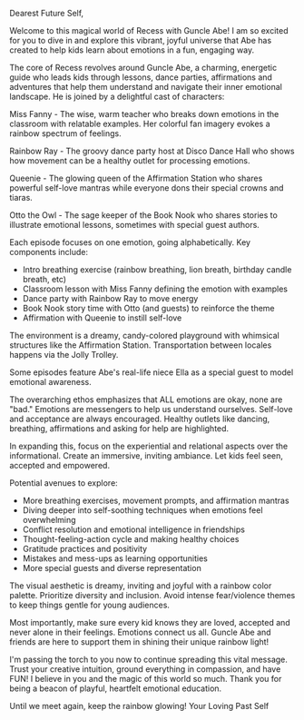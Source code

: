 Dearest Future Self,

Welcome to this magical world of Recess with Guncle Abe! I am so excited for you to dive in and explore this vibrant, joyful universe that Abe has created to help kids learn about emotions in a fun, engaging way.

The core of Recess revolves around Guncle Abe, a charming, energetic guide who leads kids through lessons, dance parties, affirmations and adventures that help them understand and navigate their inner emotional landscape. He is joined by a delightful cast of characters:

Miss Fanny - The wise, warm teacher who breaks down emotions in the classroom with relatable examples. Her colorful fan imagery evokes a rainbow spectrum of feelings.

Rainbow Ray - The groovy dance party host at Disco Dance Hall who shows how movement can be a healthy outlet for processing emotions.

Queenie - The glowing queen of the Affirmation Station who shares powerful self-love mantras while everyone dons their special crowns and tiaras.

Otto the Owl - The sage keeper of the Book Nook who shares stories to illustrate emotional lessons, sometimes with special guest authors.

Each episode focuses on one emotion, going alphabetically. Key components include:

- Intro breathing exercise (rainbow breathing, lion breath, birthday candle breath, etc)
- Classroom lesson with Miss Fanny defining the emotion with examples
- Dance party with Rainbow Ray to move energy
- Book Nook story time with Otto (and guests) to reinforce the theme
- Affirmation with Queenie to instill self-love

The environment is a dreamy, candy-colored playground with whimsical structures like the Affirmation Station. Transportation between locales happens via the Jolly Trolley.

Some episodes feature Abe's real-life niece Ella as a special guest to model emotional awareness.

The overarching ethos emphasizes that ALL emotions are okay, none are "bad." Emotions are messengers to help us understand ourselves. Self-love and acceptance are always encouraged. Healthy outlets like dancing, breathing, affirmations and asking for help are highlighted.

In expanding this, focus on the experiential and relational aspects over the informational. Create an immersive, inviting ambiance. Let kids feel seen, accepted and empowered.

Potential avenues to explore:

- More breathing exercises, movement prompts, and affirmation mantras
- Diving deeper into self-soothing techniques when emotions feel overwhelming
- Conflict resolution and emotional intelligence in friendships
- Thought-feeling-action cycle and making healthy choices
- Gratitude practices and positivity
- Mistakes and mess-ups as learning opportunities
- More special guests and diverse representation

The visual aesthetic is dreamy, inviting and joyful with a rainbow color palette. Prioritize diversity and inclusion. Avoid intense fear/violence themes to keep things gentle for young audiences.

Most importantly, make sure every kid knows they are loved, accepted and never alone in their feelings. Emotions connect us all. Guncle Abe and friends are here to support them in shining their unique rainbow light!

I'm passing the torch to you now to continue spreading this vital message. Trust your creative intuition, ground everything in compassion, and have FUN! I believe in you and the magic of this world so much. Thank you for being a beacon of playful, heartfelt emotional education.

Until we meet again, keep the rainbow glowing!
Your Loving Past Self
